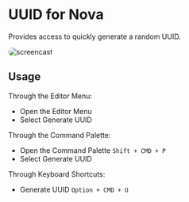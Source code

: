 # UUID for Nova

Provides access to quickly generate a random UUID.

<img src="https://github.com/henrikdahl/nova-uuid/raw/master/screencast.gif" title="screencast" style="border-radius: 12px;" />

## Usage

Through the Editor Menu:

-   Open the Editor Menu
-   Select Generate UUID

Through the Command Palette:

-   Open the Command Palette `Shift + CMD + P`
-   Select Generate UUID

Through Keyboard Shortcuts:

-   Generate UUID `Option + CMD + U`
